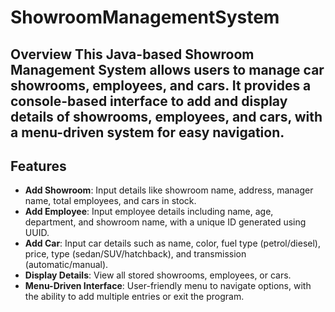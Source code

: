 # ShowroomManagementSystem
 ## Overview This Java-based **Showroom Management System** allows users to manage car showrooms, employees, and cars. It provides a console-based interface to add and display details of showrooms, employees, and cars, with a menu-driven system for easy navigation.

## Features
- **Add Showroom**: Input details like showroom name, address, manager name, total employees, and cars in stock.
- **Add Employee**: Input employee details including name, age, department, and showroom name, with a unique ID generated using UUID.
- **Add Car**: Input car details such as name, color, fuel type (petrol/diesel), price, type (sedan/SUV/hatchback), and transmission (automatic/manual).
- **Display Details**: View all stored showrooms, employees, or cars.
- **Menu-Driven Interface**: User-friendly menu to navigate options, with the ability to add multiple entries or exit the program.
